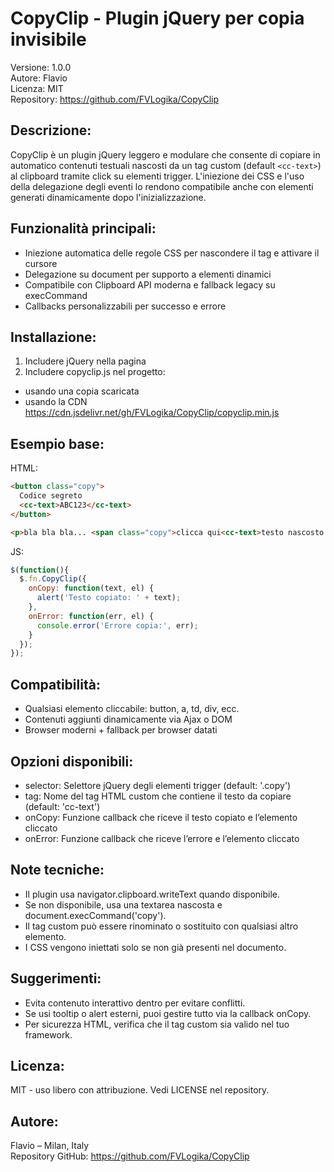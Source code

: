# CopyClip - Plugin jQuery per copia invisibile

Versione: 1.0.0  
Autore: Flavio  
Licenza: MIT  
Repository: https://github.com/FVLogika/CopyClip

## Descrizione:
CopyClip è un plugin jQuery leggero e modulare che consente di copiare in automatico
contenuti testuali nascosti da un tag custom (default `<cc-text>`) al clipboard
tramite click su elementi trigger. L'iniezione dei CSS e l'uso della delegazione
degli eventi lo rendono compatibile anche con elementi generati dinamicamente
dopo l'inizializzazione.

## Funzionalità principali:
- Iniezione automatica delle regole CSS per nascondere il tag e attivare il cursore
- Delegazione su document per supporto a elementi dinamici
- Compatibile con Clipboard API moderna e fallback legacy su execCommand
- Callbacks personalizzabili per successo e errore

## Installazione:
1. Includere jQuery nella pagina
2. Includere copyclip.js nel progetto:
- usando una copia scaricata
- usando la CDN https://cdn.jsdelivr.net/gh/FVLogika/CopyClip/copyclip.min.js

## Esempio base:

HTML:
```HTML
<button class="copy">
  Codice segreto
  <cc-text>ABC123</cc-text>
</button>

<p>bla bla bla... <span class="copy">clicca qui<cc-text>testo nascosto da copiare</cc-text></span> ... bla bla</p>
```

JS:
```js
$(function(){
  $.fn.CopyClip({
    onCopy: function(text, el) {
      alert('Testo copiato: ' + text);
    },
    onError: function(err, el) {
      console.error('Errore copia:', err);
    }
  });
});
```

## Compatibilità:

- Qualsiasi elemento cliccabile: button, a, td, div, ecc.  
- Contenuti aggiunti dinamicamente via Ajax o DOM  
- Browser moderni + fallback per browser datati

## Opzioni disponibili:

- selector: Selettore jQuery degli elementi trigger (default: '.copy')
- tag: Nome del tag HTML custom che contiene il testo da copiare (default: 'cc-text')
- onCopy: Funzione callback che riceve il testo copiato e l’elemento cliccato
- onError: Funzione callback che riceve l’errore e l’elemento cliccato

## Note tecniche:

- Il plugin usa navigator.clipboard.writeText quando disponibile.
- Se non disponibile, usa una textarea nascosta e document.execCommand('copy').
- Il tag custom può essere rinominato o sostituito con qualsiasi altro elemento.
- I CSS vengono iniettati solo se non già presenti nel documento.

## Suggerimenti:

- Evita contenuto interattivo dentro <cc-text> per evitare conflitti.
- Se usi tooltip o alert esterni, puoi gestire tutto via la callback onCopy.
- Per sicurezza HTML, verifica che il tag custom sia valido nel tuo framework.

## Licenza:

MIT - uso libero con attribuzione. Vedi LICENSE nel repository.

## Autore:

Flavio – Milan, Italy  
Repository GitHub: https://github.com/FVLogika/CopyClip
